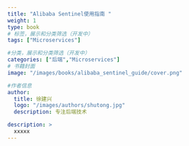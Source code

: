 ```yaml
---
title: "Alibaba Sentinel使用指南 "
weight: 1
type: book
# 标签，展示和分类筛选（开发中）
tags: ["Microservices"]

#分类，展示和分类筛选（开发中）
categories: ["后端","Microservices"]
# 书籍封面
image: "/images/books/alibaba_sentinel_guide/cover.png"

#作者信息
author:
  title: 徐建兴
  logo: "/images/authors/shutong.jpg"
  description: 专注后端技术

description: >
  xxxxx
---
```


